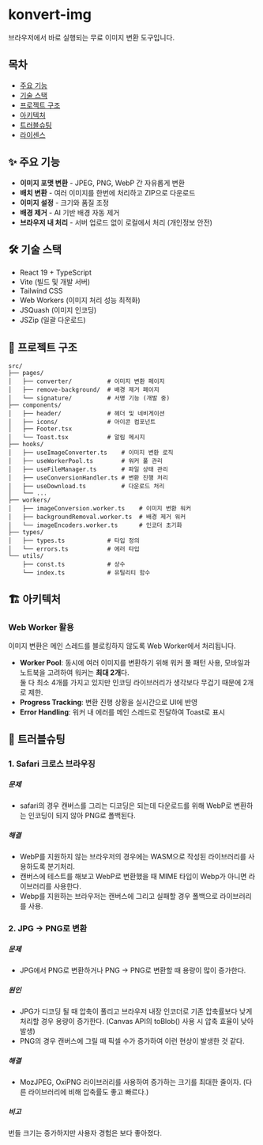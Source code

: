 # konvert-img

브라우저에서 바로 실행되는 무료 이미지 변환 도구입니다.

## 목차

- [주요 기능](#-주요-기능)
- [기술 스택](#-기술-스택)
- [프로젝트 구조](#-프로젝트-구조)
- [아키텍처](#-아키텍처)
- [트러블슈팅](#-트러블슈팅)
- [라이센스](#-라이센스)

## ✨ 주요 기능

- **이미지 포맷 변환** - JPEG, PNG, WebP 간 자유롭게 변환
- **배치 변환** - 여러 이미지를 한번에 처리하고 ZIP으로 다운로드
- **이미지 설정** - 크기와 품질 조정
- **배경 제거** - AI 기반 배경 자동 제거
- **브라우저 내 처리** - 서버 업로드 없이 로컬에서 처리 (개인정보 안전)

## 🛠️ 기술 스택

- React 19 + TypeScript
- Vite (빌드 및 개발 서버)
- Tailwind CSS
- Web Workers (이미지 처리 성능 최적화)
- JSQuash (이미지 인코딩)
- JSZip (일괄 다운로드)

## 📁 프로젝트 구조

```
src/
├── pages/
│   ├── converter/          # 이미지 변환 페이지
│   ├── remove-background/  # 배경 제거 페이지
│   └── signature/          # 서명 기능 (개발 중)
├── components/
│   ├── header/             # 헤더 및 네비게이션
│   ├── icons/              # 아이콘 컴포넌트
│   ├── Footer.tsx
│   └── Toast.tsx           # 알림 메시지
├── hooks/
│   ├── useImageConverter.ts    # 이미지 변환 로직
│   ├── useWorkerPool.ts        # 워커 풀 관리
│   ├── useFileManager.ts       # 파일 상태 관리
│   ├── useConversionHandler.ts # 변환 진행 처리
│   ├── useDownload.ts          # 다운로드 처리
│   └── ...
├── workers/
│   ├── imageConversion.worker.ts    # 이미지 변환 워커
│   ├── backgroundRemoval.worker.ts  # 배경 제거 워커
│   └── imageEncoders.worker.ts      # 인코더 초기화
├── types/
│   ├── types.ts            # 타입 정의
│   └── errors.ts           # 에러 타입
└── utils/
    ├── const.ts            # 상수
    └── index.ts            # 유틸리티 함수
```

## 🏗️ 아키텍처

### Web Worker 활용

이미지 변환은 메인 스레드를 블로킹하지 않도록 Web Worker에서 처리됩니다.

- **Worker Pool**: 동시에 여러 이미지를 변환하기 위해 워커 풀 패턴 사용, 모바일과 노트북을 고려하여 워커는 **최대 2개**다. <br/> 둘 다 최소 4개를 가지고 있지만 인코딩 라이브러리가 생각보다 무겁기 때문에 2개로 제한.
- **Progress Tracking**: 변환 진행 상황을 실시간으로 UI에 반영
- **Error Handling**: 워커 내 에러를 메인 스레드로 전달하여 Toast로 표시

## 🔧 트러블슈팅

### 1. Safari 크로스 브라우징
##### 문제
- safari의 경우 캔버스를 그리는 디코딩은 되는데 다운로드를 위해 WebP로 변환하는 인코딩이 되지 않아 PNG로 폴백된다.

##### 해결
- WebP를 지원하지 않는 브라우저의 경우에는 WASM으로 작성된 라이브러리를 사용하도록 분기처리.
- 캔버스에 테스트를 해보고 WebP로 변환했을 때 MIME 타입이 Webp가 아니면 라이브러리를 사용한다.
- Webp를 지원하는 브라우저는 캔버스에 그리고 실패할 경우 폴백으로 라이브러리를 사용.

### 2. JPG -> PNG로 변환
##### 문제
- JPG에서 PNG로 변환하거나 PNG -> PNG로 변환할 때 용량이 많이 증가한다.
##### 원인
- JPG가 디코딩 될 때 압축이 풀리고 브라우저 내장 인코더로 기존 압축률보다 낮게 처리할 경우 용량이 증가한다. (Canvas API의 toBlob() 사용 시 압축 효율이 낮아 발생)
- PNG의 경우 캔버스에 그릴 때 픽셀 수가 증가하여 이런 현상이 발생한 것 같다.

##### 해결
- MozJPEG, OxiPNG 라이브러리를 사용하여 증가하는 크기를 최대한 줄이자. (다른 라이브러리에 비해 압축률도 좋고 빠르다.)

##### 비고
번들 크기는 증가하지만 사용자 경험은 보다 좋아졌다.

